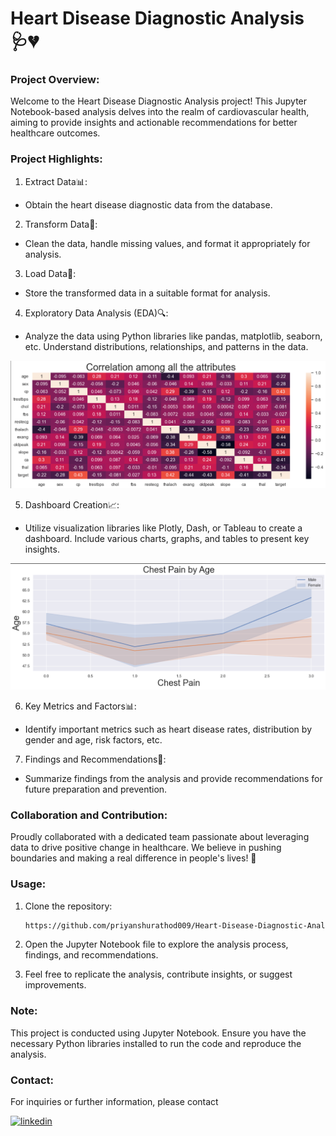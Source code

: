 
# Heart Disease Diagnostic Analysis 🩺💔

### Project Overview:

Welcome to the Heart Disease Diagnostic Analysis project! This Jupyter Notebook-based analysis delves into the realm of cardiovascular health, aiming to provide insights and actionable recommendations for better healthcare outcomes.

### Project Highlights:

1. Extract Data📊:
- Obtain the heart disease diagnostic data from the database.
2. Transform Data🧹:
- Clean the data, handle missing values, and format it appropriately for analysis.
3. Load Data💾:
- Store the transformed data in a suitable format for analysis.
4. Exploratory Data Analysis (EDA)🔍:
- Analyze the data using Python libraries like pandas, matplotlib, seaborn, etc. Understand distributions, relationships, and patterns in the data.

![App Screenshot](https://github.com/priyanshurathod009/Heart-Disease-Diagnostic-Analysis/blob/main/image/image1.png?raw=true)

5. Dashboard Creation📈:
- Utilize visualization libraries like Plotly, Dash, or Tableau to create a dashboard. Include various charts, graphs, and tables to present key insights.

![App Screenshot](https://github.com/priyanshurathod009/Heart-Disease-Diagnostic-Analysis/blob/main/image/image2.png?raw=true)

6. Key Metrics and Factors📊:
- Identify important metrics such as heart disease rates, distribution by gender and age, risk factors, etc.
7. Findings and Recommendations📝:
- Summarize findings from the analysis and provide recommendations for future preparation and prevention.

### Collaboration and Contribution:

Proudly collaborated with a dedicated team passionate about leveraging data to drive positive change in healthcare. We believe in pushing boundaries and making a real difference in people's lives! 💪

### Usage:

1. Clone the repository:

   ```bash
   https://github.com/priyanshurathod009/Heart-Disease-Diagnostic-Analysis.git

2. Open the Jupyter Notebook file to explore the analysis process, findings, and recommendations.
3. Feel free to replicate the analysis, contribute insights, or suggest improvements.

### Note:

This project is conducted using Jupyter Notebook. Ensure you have the necessary Python libraries installed to run the code and reproduce the analysis.

### Contact:

For inquiries or further information, please contact

[![linkedin](https://img.shields.io/badge/linkedin-0A66C2?style=for-the-badge&logo=linkedin&logoColor=white)](https://www.linkedin.com/in/priyanshu-rathod-62ba802a9)
